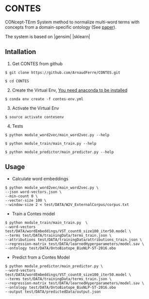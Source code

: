 # CONTES
CONcept-TErm System method to normalize multi-word terms with concepts from a domain-specific ontology (See [paper](http://www.aclweb.org/anthology/W17-2312)).

The system is based on |gensim| |sklearn|

## Intallation
1. Get CONTES from github

```
$ git clone https://github.com/ArnaudFerre/CONTES.git

$ cd CONTES
```

2. Create the Virtual Env, [You need anaconda to be installed](https://conda.io/en/latest/miniconda.html)

```
$ conda env create -f contes-env.yml
```

3. Activate the Virtual Env

```
$ source activate contesenv
```

4. Tests

```
$ python module_word2vec/main_word2vec.py --help

$ python module_train/main_train.py --help

$ python module_predictor/main_predictor.py --help
```


## Usage
* Calculate word embeddings

```
$ python module_word2vec/main_word2vec.py \
--json word-vectors.json \
--min-count 0 \
--vector-size 100 \
--window-size 2 < test/DATA/W2V_ExternalCorpus/corpus.txt
```

* Train a Contes model

```
$ python module_train/main_train.py  \
--word-vectors test/DATA/wordEmbeddings/VST_count0_size100_iter50.model \
--terms test/DATA/trainingData/terms_train.json \
--attributions test/DATA/trainingData/attributions_train.json \
--regression-matrix test/DATA/learnedHyperparameters/model.sav \
--ontology test/DATA/OntoBiotope_BioNLP-ST-2016.obo
```

* Predict from a Contes Model

```
$ python module_predictor/main_predictor.py \
--word-vectors test/DATA/wordEmbeddings/VST_count0_size100_iter50.model \
--terms test/DATA/trainingData/terms_train.json \
--regression-matrix test/DATA/learnedHyperparameters/model.sav \
--ontology test/DATA/OntoBiotope_BioNLP-ST-2016.obo
--output test/DATA/predictedData/output.json
``` 
